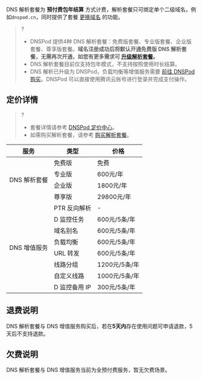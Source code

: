 DNS 解析套餐为 **预付费包年结算** 方式计费，解析套餐只可绑定单个二级域名，例如`dnspod.cn`，同时提供了套餐 [更换域名](https://cloud.tencent.com/document/product/302/7806) 的功能。

>?
>- DNSPod 提供4种 DNS 解析套餐：免费版套餐、专业版套餐、企业版套餐、尊享版套餐。**域名注册成功后将默认开通免费版 DNS 解析套餐，无需再次开通，如您有更多需求可 [升级解析套餐](https://cloud.tencent.com/document/product/302/7805)。**
>- DNS 解析套餐目前仅支持包年模式，不支持按照使用时长结算。
>- DNS 解析已升级为 DNSPod，负载均衡等增值服务需要 [前往 DNSPod 购买](https://www.dnspod.cn/)。DNSPod 可以直接使用腾讯云账号进行登录并完成支付操作。

## 定价详情
>?
>- 套餐详情请参考 [DNSPod 定价中心](https://price.dnspod.cn/dns)。
>- 如需购买解析套餐，请参考 [购买解析套餐](https://cloud.tencent.com/document/product/302/7808)。

<table>
<thead>
  <tr>
    <th>服务</th>
    <th>类型</th>
    <th>价格</th>
  </tr>
</thead>
<tbody>
  <tr>
    <td rowspan="4">DNS 解析套餐</td>
    <td>免费版</td>
    <td>免费</td>
  </tr>
  <tr>
    <td>专业版</td>
    <td>600元/年</td>
  </tr>
  <tr>
    <td>企业版</td>
    <td>1800元/年</td>
  </tr>
  <tr>
    <td>尊享版</td>
    <td>29800元/年</td>
  </tr>
  <tr>
    <td rowspan="8">DNS 增值服务</td>
    <td>PTR 反向解析</td>
    <td>-</td>
  </tr>
  <tr>
    <td>D 监控任务</td>
    <td>600元/5条/年</td>
  </tr>
  <tr>
    <td>域名别名</td>
    <td>600元/5条/年</td>
  </tr>
  <tr>
    <td>负载均衡</td>
    <td>600元/5条/年</td>
  </tr>
  <tr>
    <td>URL 转发</td>
    <td>600元/5条/年</td>
  </tr>
  <tr>
    <td>线路分组</td>
    <td>1200元/5条/年</td>
  </tr>
  <tr>
    <td>自定义线路</td>
    <td>1000元/5条/年</td>
  </tr>
  <tr>
    <td>D 监控备用 IP</td>
    <td>300元/5条/年</td>
  </tr>
</tbody>
</table>


## 退费说明
DNS 解析套餐与 DNS 增值服务购买后，若在**5天内**存在使用问题可申请退款，5天后不支持退款。

## 欠费说明
DNS 解析套餐与 DNS 增值服务当前为全预付费服务，暂无欠费场景。
